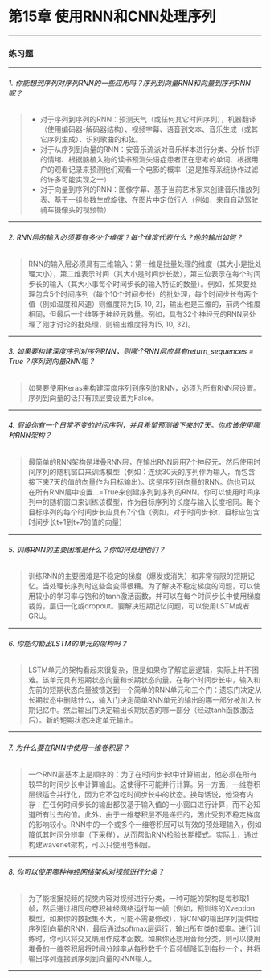 # 第15章 使用RNN和CNN处理序列

---

### 练习题
---

###### 1. 你能想到序列对序列RNN的一些应用吗？序列到向量RNN和向量到序列RNN呢？
> * 对于序列到序列的RNN：预测天气（或任何其它时间序列），机器翻译（使用编码器-解码器结构）、视频字幕、语音到文本、音乐生成（或其它序列生成）、识别歌曲的和弦。
> * 对于从序列到向量的RNN：安音乐流派对音乐样本进行分类、分析书评的情绪、根据脑植入物的读书预测失语症患者正在思考的单词、根据用户的观看记录来预测他们观看一个电影的概率（这是推荐系统协作过滤的许多可能实现之一）
> * 对于向量到序列的RNN：图像字幕、基于当前艺术家来创建音乐播放列表、基于一组参数生成旋律、在图片中定位行人（例如，来自自动驾驶骑车摄像头的视频帧）
---
###### 2. RNN层的输入必须要有多少个维度？每个维度代表什么？他的输出如何？
> RNN的输入层必须具有三维输入：第一维是批量处理的维度（其大小是批处理大小），第二维表示时间（其大小是时间步长数），第三位表示在每个时间步长的输入（其大小事每个时间步长的输入特征的数量）。例如，如果要处理包含5个时间序列（每个10个时间步长）的批处理，每个时间步长有两个值（例如温度和风速）则维度将为[5, 10, 2]，输出也是三维的，前两个维度相同，但最后一个维等于神经元数量。例如，具有32个神经元的RNN层处理了刚才讨论的批处理，则输出维度将为[5, 10, 32]。
---
###### 3. 如果要构建深度序列对序列RNN，则哪个RNN层应具有return_sequences = True？序列到向量RNN呢？
>  如果要使用Keras来构建深度序列到序列的RNN，必须为所有RNN层设置。序列到向量的话只有顶层要设置为False。
---
###### 4. 假设你有一个日常不变的时间序列，并且希望预测接下来的7天。你应该使用哪种RNN架构？
> 最简单的RNN架构是堆叠RNN层，在输出RNN层用7个神经元，然后使用时间序列的随机窗口来训练模型（例如：连续30天的序列作为输入，而包含接下来7天的值的向量作为目标输出）。这是序列到向量的RNN。你也可以在所有RNN层中设置...=True来创建序列到序列的RNN。你可以使用时间序列中的随机窗口来训练该模型，作为目标序列的长度与输入长度相同。每个目标序列的每个时间步长应具有7个值（例如，对于时间步长t，目标应包含时间步长t+1到t+7的值的向量）
---
###### 5. 训练RNN的主要困难是什么？你如何处理他们？
> 训练RNN的主要困难是不稳定的梯度（爆发或消失）和非常有限的短期记忆。当处理长序列时这些会变得很糟。为了解决不稳定梯度的问题，可以使用较小的学习率与饱和的tanh激活函数，并可以在每个时间步长中使用梯度裁剪，层归一化或dropout。要解决短期记忆问题，可以使用LSTM或者GRU。
---
###### 6. 你能勾勒出LSTM的单元的架构吗？
> LSTM单元的架构看起来很复杂，但是如果你了解底层逻辑，实际上并不困难。该单元具有短期状态向量和长期状态向量。在每个时间步长中，输入和先前的短期状态向量被馈送到一个简单的RNN单元和三个门：遗忘门决定从长期状态中删除什么，输入门决定简单RNN单元的输出的哪一部分被加入长期记忆中。然后输出门决定输出长期状态的哪一部分（经过tanh函数激活后）。新的短期状态决定单元输出。
---
###### 7. 为什么要在RNN中使用一维卷积层？
> 一个RNN层基本上是顺序的：为了在时间步长t中计算输出，他必须在所有较早的时间步长中计算输出。这使得不可能并行计算。另一方面，一维卷积层很适合并行化，因为它不包吃时间步长中的状态。换句话说，他没有内存：在任何时间步长的输出都仅基于输入值的一小窗口进行计算，而不必知道所有过去的值。此外，由于一维卷积层不是递归的，因此受到不稳定梯度的影响较小。RNN中的一个或多个一维卷积层可以有效的预处理输入，例如降低其时间分辨率（下采样），从而帮助RNN检验长期模式。实际上，通过构建wavenet架构，可以只使用卷积层。
---
###### 8. 你可以使用哪种神经网络架构对视频进行分类？
> 为了能根据视频的视觉内容对视频进行分类，一种可能的架构是每秒取1帧，然后通过相同的卷积神经网络运行每一帧（例如，预训练的Xveption模型，如果你的数据集不大，可能不需要修改），将CNN的输出序列提供给序列到向量的RNN，最后通过softmax层运行，输出所有类的概率。进行训练时，你可以将交叉熵用作成本函数。如果你还想用音频分类，则可以使用堆叠的一维卷积层将时间分辨率从每秒数千个音频帧降低到每秒一个，并将输出序列连接到序列到向量的RNN输入。
---
